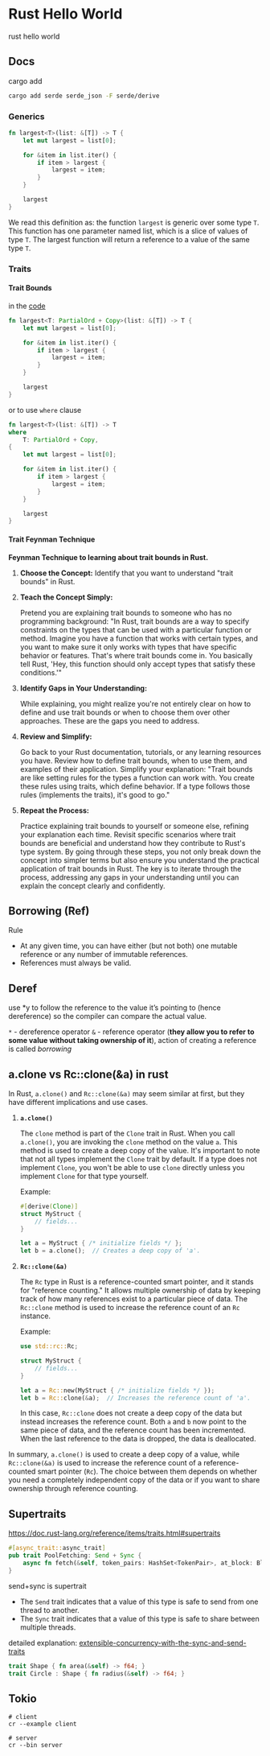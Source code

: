 # Rust Hello World

rust hello world

## Docs

cargo add

```bash
cargo add serde serde_json -F serde/derive
```

### Generics

```rust
fn largest<T>(list: &[T]) -> T {
    let mut largest = list[0];

    for &item in list.iter() {
        if item > largest {
            largest = item;
        }
    }

    largest
}
```

We read this definition as: the function `largest` is generic over some type `T`.
This function has one parameter named list, which is a slice of values of type `T`.
The largest function will return a reference to a value of the same type `T`.

### Traits

#### Trait Bounds

in the [code](src/generics/largest.rs)

```rust
fn largest<T: PartialOrd + Copy>(list: &[T]) -> T {
    let mut largest = list[0];

    for &item in list.iter() {
        if item > largest {
            largest = item;
        }
    }

    largest
}
```

or to use `where` clause

```rust
fn largest<T>(list: &[T]) -> T
where
    T: PartialOrd + Copy,
{
    let mut largest = list[0];

    for &item in list.iter() {
        if item > largest {
            largest = item;
        }
    }

    largest
}
```

#### Trait Feynman Technique

**Feynman Technique to learning about trait bounds in Rust.**

1. **Choose the Concept:**
   Identify that you want to understand "trait bounds" in Rust.

2. **Teach the Concept Simply:**

   Pretend you are explaining trait bounds to someone who has no programming background:
   "In Rust, trait bounds are a way to specify constraints on the types that can be used with a particular function or method.
   Imagine you have a function that works with certain types, and you want to make sure it only works with types that have
   specific behavior or features. That's where trait bounds come in.
   You basically tell Rust, 'Hey, this function should only accept types that satisfy these conditions.'"

3. **Identify Gaps in Your Understanding:**

   While explaining, you might realize you're not entirely clear on how to define and use
   trait bounds or when to choose them over other approaches. These are the gaps you need to address.

4. **Review and Simplify:**

   Go back to your Rust documentation, tutorials, or any learning resources you have.
   Review how to define trait bounds, when to use them, and examples of their application.
   Simplify your explanation:
   "Trait bounds are like setting rules for the types a function
   can work with. You create these rules using traits, which define behavior. If a type
   follows those rules (implements the traits), it's good to go."

5. **Repeat the Process:**

   Practice explaining trait bounds to yourself or someone else, refining your explanation each time.
   Revisit specific scenarios where trait bounds are beneficial and understand how they
   contribute to Rust's type system.
   By going through these steps, you not only break down the concept into simpler terms
   but also ensure you understand the practical application of trait bounds in Rust. The
   key is to iterate through the process, addressing any gaps in your understanding until
   you can explain the concept clearly and confidently.

## Borrowing (Ref)

Rule

- At any given time, you can have either (but not both) one mutable reference or any number of immutable references.
- References must always be valid.

## Deref

use \*y to follow the reference to the value it’s pointing to (hence dereference) so the compiler can compare the actual value.

`*` - dereference operator
`&` - reference operator (**they allow you to refer to some value without taking ownership of it**), action of creating a reference is called _borrowing_

## a.clone vs Rc::clone(&a) in rust

In Rust, `a.clone()` and `Rc::clone(&a)` may seem similar at first, but they have different implications and use cases.

1. **`a.clone()`**

   The `clone` method is part of the `Clone` trait in Rust. When you call `a.clone()`, you are invoking the `clone` method on the value `a`. This method is used to create a deep copy of the value. It's important to note that not all types implement the `Clone` trait by default. If a type does not implement `Clone`, you won't be able to use `clone` directly unless you implement `Clone` for that type yourself.

   Example:

   ```rust
   #[derive(Clone)]
   struct MyStruct {
       // fields...
   }

   let a = MyStruct { /* initialize fields */ };
   let b = a.clone();  // Creates a deep copy of 'a'.
   ```

2. **`Rc::clone(&a)`**

   The `Rc` type in Rust is a reference-counted smart pointer, and it stands for "reference counting." It allows multiple ownership of data by keeping track of how many references exist to a particular piece of data. The `Rc::clone` method is used to increase the reference count of an `Rc` instance.

   Example:

   ```rust
   use std::rc::Rc;

   struct MyStruct {
       // fields...
   }

   let a = Rc::new(MyStruct { /* initialize fields */ });
   let b = Rc::clone(&a);  // Increases the reference count of 'a'.
   ```

   In this case, `Rc::clone` does not create a deep copy of the data but instead increases the reference count. Both `a` and `b` now point to the same piece of data, and the reference count has been incremented. When the last reference to the data is dropped, the data is deallocated.

In summary, `a.clone()` is used to create a deep copy of a value, while `Rc::clone(&a)` is used to increase the reference count of a reference-counted smart pointer (`Rc`). The choice between them depends on whether you need a completely independent copy of the data or if you want to share ownership through reference counting.

## Supertraits

https://doc.rust-lang.org/reference/items/traits.html#supertraits

```rust
#[async_trait::async_trait]
pub trait PoolFetching: Send + Sync {
    async fn fetch(&self, token_pairs: HashSet<TokenPair>, at_block: Block) -> Result<Vec<Pool>>;
}
```

send+sync is supertrait

- The `Send` trait indicates that a value of this type is safe to send from one thread to another.
- The `Sync` trait indicates that a value of this type is safe to share between multiple threads.

detailed explanation: [extensible-concurrency-with-the-sync-and-send-traits](https://doc.rust-lang.org/book/ch16-04-extensible-concurrency-sync-and-send.html)

```rust
trait Shape { fn area(&self) -> f64; }
trait Circle : Shape { fn radius(&self) -> f64; }
```

## Tokio

```shell
# client
cr --example client

# server
cr --bin server
```
